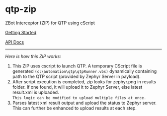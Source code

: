 qtp-zip
============
  
ZBot Interceptor (ZIP) for QTP using cScript

[Getting Started](https://github.com/zeedeveloper/qtp-zip/wiki/Getting-Started "Read Getting Started on wiki page")

[API Docs](http://zeedeveloper.github.com/qtp-zip/apidocs/ "Access javadocs") 
- - -
*Here is how this ZIP works:*  
1. This ZIP uses cscript to launch QTP. A temporary CScript file is generated `(c:\automation\qtp\qtpRunner.vbs)` dynamically containing path to the QTP script (provided by Zephyr Server in payload).  
2. After script execution is completed, zip looks for zephyr.png in results folder. If one found, it will upload it to Zephyr Server, else latest result.xml is uploaded.  
`This logic can be modified to upload multiple files at once.`  
3. Parses latest xml result output and upload the status to Zephyr server. This can further be enhanced to upload results at each step. 

